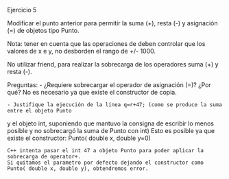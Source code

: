 Ejercicio 5

Modificar el punto anterior para permitir la suma (+), resta (-) y asignación (=) de objetos tipo Punto.

Nota: tener en cuenta que las operaciones de deben controlar que los valores de x e y, no desborden el rango de +/- 1000.

No utilizar friend, para realizar la sobrecarga de los operadores suma (+) y resta (-).


Preguntas:
    - ¿Requiere sobrecargar el operador de asignación (=)? ¿Por qué?
    No es necesario ya que existe el constructor de copia.

    - Justifique la ejecución de la línea q=r+47; (como se produce la suma entre el objeto Punto
y el objeto int, suponiendo que mantuvo la consigna de escribir lo menos posible y no sobrecargó la suma de Punto con int)
    Esto es posible ya que existe el constructor:
        Punto( double x, double y=0)
    
    C++ intenta pasar el int 47 a objeto Punto para poder aplicar la sobrecarga de operator+.
    Si quitamos el parametro por defecto dejando el constructor como Punto( double x, double y), obtendremos error.
